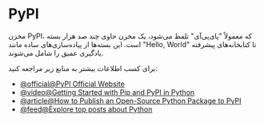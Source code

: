 # PyPI

مخزن PyPI، که معمولاً "پای‌پی‌آی" تلفظ می‌شود، یک مخزن حاوی چند صد هزار بسته است. این بسته‌ها از پیاده‌سازی‌های ساده مانند "Hello, World" تا کتابخانه‌های پیشرفته یادگیری عمیق را شامل می‌شوند.

برای کسب اطلاعات بیشتر به منابع زیر مراجعه کنید:

- [@official@PyPI Official Website](https://pypi.org/)
- [@video@Getting Started with Pip and PyPI in Python](https://www.youtube.com/watch?v=bPSfNKvhooA)
- [@article@How to Publish an Open-Source Python Package to PyPI](https://realpython.com/pypi-publish-python-package/)
- [@feed@Explore top posts about Python](https://app.daily.dev/tags/python?ref=roadmapsh)
